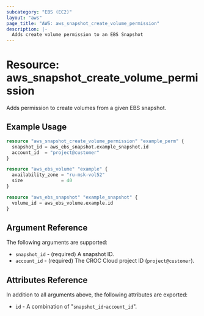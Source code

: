 ```yaml
---
subcategory: "EBS (EC2)"
layout: "aws"
page_title: "AWS: aws_snapshot_create_volume_permission"
description: |-
  Adds create volume permission to an EBS Snapshot
---
```


# Resource: aws_snapshot_create_volume_permission

Adds permission to create volumes from a given EBS snapshot.

## Example Usage

```terraform
resource "aws_snapshot_create_volume_permission" "example_perm" {
  snapshot_id = aws_ebs_snapshot.example_snapshot.id
  account_id  = "project@customer"
}

resource "aws_ebs_volume" "example" {
  availability_zone = "ru-msk-vol52"
  size              = 40
}

resource "aws_ebs_snapshot" "example_snapshot" {
  volume_id = aws_ebs_volume.example.id
}
```

## Argument Reference

The following arguments are supported:

* `snapshot_id` - (required) A snapshot ID.
* `account_id` - (required) The CROC Cloud project ID (`project@customer`).

## Attributes Reference

In addition to all arguments above, the following attributes are exported:

* `id` - A combination of "`snapshot_id`-`account_id`".
